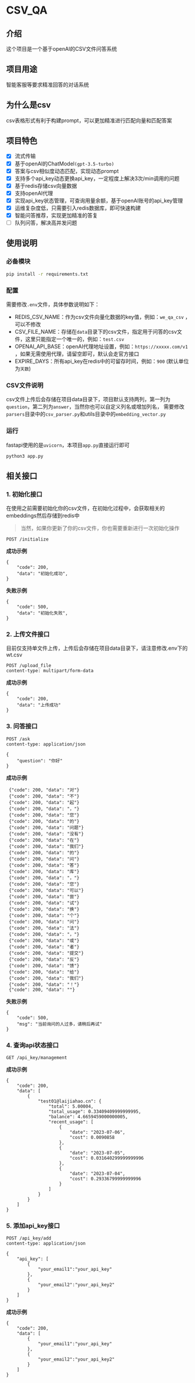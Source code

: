 # CSV_QA

## 介绍
这个项目是一个基于openAI的CSV文件问答系统

## 项目用途
智能客服等要求精准回答的对话系统

## 为什么是csv
csv表格形式有利于构建prompt，可以更加精准进行匹配向量和匹配答案

## 项目特色
- [x] 流式传输
- [x] 基于openAI的ChatModel`(gpt-3.5-turbo)`
- [x] 答案与csv相似度动态匹配，实现动态prompt
- [x] 支持多个api_key动态更换api_key，一定程度上解决3次/min调用的问题
- [x] 基于redis存储csv向量数据
- [x] 支持openAI代理
- [x] 实现api_key状态管理，可查询用量余额，基于openAI账号的api_key管理
- [x] 运维复杂度低，只需要引入redis数据库，即可快速构建
- [x] 智能问答推荐，实现更加精准的答复
- [ ] 队列问答，解决高并发问题

## 使用说明

### 必备模块
```bash
pip install -r requirements.txt
```

### 配置
需要修改`.env`文件，具体参数说明如下：
- REDIS_CSV_NAME：作为csv文件向量化数据的key值，例如：`we_qa_csv` ，可以不修改
- CSV_FILE_NAME：存储在`data`目录下的csv文件，指定用于问答的csv文件，这里只能指定一个唯一的，例如：`test.csv` 
- OPENAI_API_BASE：openAI代理地址设置，例如：`https://xxxxx.com/v1` ，如果无需使用代理，请留空即可，默认会走官方接口
- EXPIRE_DAYS：所有api_key在redis中的可留存时间，例如：`900` (默认单位为`天数`)

### CSV文件说明
csv文件上传后会存储在项目data目录下，项目默认支持两列，第一列为`question`，第二列为`answer`，当然你也可以自定义列名或增加列名，
需要修改`parsers`目录中的`csv_parser.py`和utils目录中的`embedding_vector.py`


### 运行
fastapi使用的是`uvicorn`，本项目`app.py`直接运行即可
```bash
python3 app.py
```

## 相关接口

### 1. 初始化接口
在使用之前需要初始化你的csv文件，在初始化过程中，会获取相关的embeddings然后存储到redis中
> 当然，如果你更新了你的csv文件，你也需要重新进行一次初始化操作
```
POST /initialize
```
**成功示例**
```
{
    "code": 200,
    "data": "初始化成功",
}

```


**失败示例**
```
{
    "code": 500,
    "data": "初始化失败",
}
```

### 2. 上传文件接口
目前仅支持单文件上传，上传后会存储在项目data目录下，请注意修改.env下的wt.csv
```
POST /upload_file
content-type: multipart/form-data
```

**成功示例**
```
{
    "code": 200,
    "data": "上传成功"
}
```


### 3. 问答接口
```
POST /ask
content-type: application/json

{
    "question": "你好"
}
```

**成功示例**
```
 {"code": 200, "data": "对"}
 {"code": 200, "data": "不"}
 {"code": 200, "data": "起"}
 {"code": 200, "data": "，"}
 {"code": 200, "data": "您"}
 {"code": 200, "data": "的"}
 {"code": 200, "data": "问题"}
 {"code": 200, "data": "没有"}
 {"code": 200, "data": "在"}
 {"code": 200, "data": "我们"}
 {"code": 200, "data": "的"}
 {"code": 200, "data": "问"}
 {"code": 200, "data": "答"}
 {"code": 200, "data": "库"}
 {"code": 200, "data": "，"}
 {"code": 200, "data": "您"}
 {"code": 200, "data": "可以"}
 {"code": 200, "data": "尝"}
 {"code": 200, "data": "试"}
 {"code": 200, "data": "换"}
 {"code": 200, "data": "个"}
 {"code": 200, "data": "问"}
 {"code": 200, "data": "法"}
 {"code": 200, "data": "，"}
 {"code": 200, "data": "或"}
 {"code": 200, "data": "者"}
 {"code": 200, "data": "提交"}
 {"code": 200, "data": "反"}
 {"code": 200, "data": "馈"}
 {"code": 200, "data": "给"}
 {"code": 200, "data": "我们"}
 {"code": 200, "data": "！"}
 {"code": 200, "data": ""}
```

**失败示例**
```
{
    "code": 500, 
    "msg": "当前询问的人过多，请稍后再试"
}
```


### 4. 查询api状态接口
```
GET /api_key/management
```

**成功示例**
```
{
    "code": 200,
    "data": [
        {
            "test01@laijiahao.cn": {
                "total": 5.00004,
                "total_usage": 0.33409409999999995,
                "balance": 4.6659459000000005,
                "recent_usage": [
                    {
                        "date": "2023-07-06",
                        "cost": 0.0090858
                    },
                    {
                        "date": "2023-07-05",
                        "cost": 0.031640299999999996
                    },
                    {
                        "date": "2023-07-04",
                        "cost": 0.29336799999999996
                    }
                ]
            }
        }
    ]
}
```

### 5. 添加api_key接口
```
POST /api_key/add
content-type: application/json

{
    "api_key": [
        {
            "your_email1":"your_api_key"
        },
        {
            "your_email2":"your_api_key2"
        }
    ]
}
```

**成功示例**
```
{
    "code": 200,
    "data": [
        {
            "your_email1":"your_api_key"
        },
        {
            "your_email2":"your_api_key2"
        }
    ]
}
```

